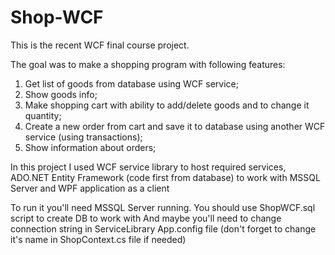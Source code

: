 # Shop-WCF

This is the recent WCF final course project.

The goal was to make a shopping program with following features:
1. Get list of goods from database using WCF service;
2. Show goods info;
3. Make shopping cart with ability to add/delete goods and to change it quantity;
4. Create a new order from cart and save it to database using another WCF service (using transactions);
5. Show information about orders;

In this project I used WCF service library to host required services,
ADO.NET Entity Framework (code first from database) to work with MSSQL Server
and WPF application as a client

To run it you'll need MSSQL Server running. You should use ShopWCF.sql script to create DB to work with
And maybe you'll need to change connection string in ServiceLibrary App.config file (don't forget to
change it's name in ShopContext.cs file if needed)
